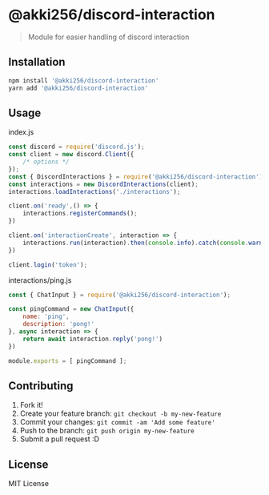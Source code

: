 # @akki256/discord-interaction

> Module for easier handling of discord interaction

## Installation
```bash
npm install '@akki256/discord-interaction'
yarn add '@akki256/discord-interaction'
```

## Usage
index.js
```js
const discord = require('discord.js');
const client = new discord.Client({
	/* options */
});
const { DiscordInteractions } = require('@akki256/discord-interaction');
const interactions = new DiscordInteractions(client);
interactions.loadInteractions('./interactions');

client.on('ready',() => {
	interactions.registerCommands();
})

client.on('interactionCreate', interaction => {
	interactions.run(interaction).then(console.info).catch(console.warn);
})

client.login('token');
```
interactions/ping.js
```js
const { ChatInput } = require('@akki256/discord-interaction');

const pingCommand = new ChatInput({
	name: 'ping',
	description: 'pong!'
}, async interaction => {
	return await interaction.reply('pong!')
})

module.exports = [ pingCommand ];
```

## Contributing

1. Fork it!
2. Create your feature branch: `git checkout -b my-new-feature`
3. Commit your changes: `git commit -am 'Add some feature'`
4. Push to the branch: `git push origin my-new-feature`
5. Submit a pull request :D

## License

MIT License
